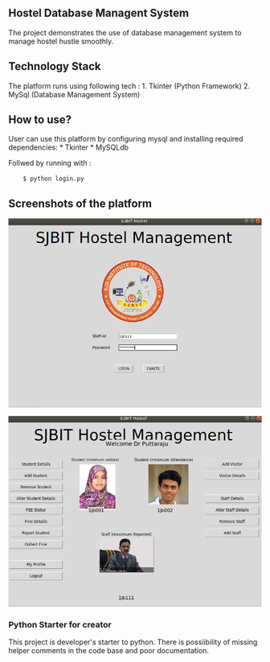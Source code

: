 ## Hostel Database Managent System
The project demonstrates the use of database management system to manage hostel hustle smoothly. 

## Technology Stack
The platform runs using following tech :
	1. Tkinter (Python Framework)
	2. MySql (Database Management System)

## How to use?
User can use this platform by configuring mysql and installing required dependencies:
	* Tkinter
	* MySQLdb

Follwed by running with :

```
	$ python login.py
```

## Screenshots of the platform
![Login Page](https://github.com/Varun-Singhal/DBMS-Hostel/blob/master/images/1.png)

![User View](https://github.com/Varun-Singhal/DBMS-Hostel/blob/master/images/2.png)

### Python Starter for creator
This project is developer's starter to python. There is possiibility of missing helper comments in the code base and poor documentation.